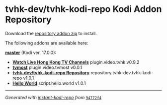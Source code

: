 # tvhk-dev/tvhk-kodi-repo Kodi Addon Repository

Download the [repository addon zip](master/datadir/repository.tvhk-dev.tvhk-kodi-repo/repository.tvhk-dev.tvhk-kodi-repo-1.0.1.zip) to install.

The following addons are available here:

[__master__](master/addons.xml) (Kodi ver. 17.0.0):

- [__Watch Live Hong Kong TV Channels__](master/datadir/plugin.video.tvhk/plugin.video.tvhk-0.9.2.zip) plugin.video.tvhk v0.9.2
- [__tvmost__](master/datadir/plugin.video.tvmost/plugin.video.tvmost-0.0.1.zip) plugin.video.tvmost v0.0.1
- [__tvhk-dev/tvhk-kodi-repo Repository__](master/datadir/repository.tvhk-dev.tvhk-kodi-repo/repository.tvhk-dev.tvhk-kodi-repo-1.0.1.zip) repository.tvhk-dev.tvhk-kodi-repo v1.0.1
- [__Hello World__](master/datadir/script.hello.world/script.hello.world-1.0.1.zip) script.hello.world v1.0.1

----
_Generated with [instant-kodi-repo](https://github.com/ping/instant-kodi-repo/) from_ [``94772f4``](https://github.com/tvhk-dev/tvhk-kodi-repo/commit/94772f46d11c8345552ff25a1a40544a732701e4)

